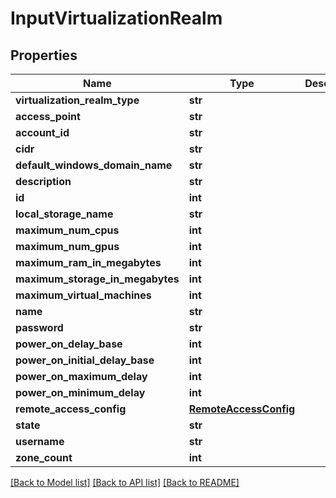 # InputVirtualizationRealm

## Properties
Name | Type | Description | Notes
------------ | ------------- | ------------- | -------------
**virtualization_realm_type** | **str** |  | [optional] 
**access_point** | **str** |  | [optional] 
**account_id** | **str** |  | 
**cidr** | **str** |  | 
**default_windows_domain_name** | **str** |  | [optional] 
**description** | **str** |  | 
**id** | **int** |  | [optional] 
**local_storage_name** | **str** |  | [optional] 
**maximum_num_cpus** | **int** |  | [optional] 
**maximum_num_gpus** | **int** |  | [optional] 
**maximum_ram_in_megabytes** | **int** |  | [optional] 
**maximum_storage_in_megabytes** | **int** |  | [optional] 
**maximum_virtual_machines** | **int** |  | [optional] 
**name** | **str** |  | 
**password** | **str** |  | 
**power_on_delay_base** | **int** |  | [optional] 
**power_on_initial_delay_base** | **int** |  | [optional] 
**power_on_maximum_delay** | **int** |  | [optional] 
**power_on_minimum_delay** | **int** |  | [optional] 
**remote_access_config** | [**RemoteAccessConfig**](RemoteAccessConfig.md) |  | [optional] 
**state** | **str** |  | [optional] 
**username** | **str** |  | 
**zone_count** | **int** |  | [optional] 

[[Back to Model list]](../README.md#documentation-for-models) [[Back to API list]](../README.md#documentation-for-api-endpoints) [[Back to README]](../README.md)


